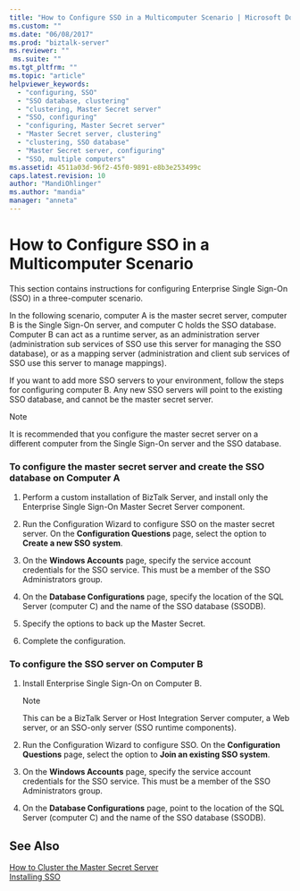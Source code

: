 ```yaml
---
title: "How to Configure SSO in a Multicomputer Scenario | Microsoft Docs"
ms.custom: ""
ms.date: "06/08/2017"
ms.prod: "biztalk-server"
ms.reviewer: ""
 ms.suite: ""
ms.tgt_pltfrm: ""
ms.topic: "article"
helpviewer_keywords: 
  - "configuring, SSO"
  - "SSO database, clustering"
  - "clustering, Master Secret server"
  - "SSO, configuring"
  - "configuring, Master Secret server"
  - "Master Secret server, clustering"
  - "clustering, SSO database"
  - "Master Secret server, configuring"
  - "SSO, multiple computers"
ms.assetid: 4511a03d-96f2-45f0-9891-e8b3e253499c
caps.latest.revision: 10
author: "MandiOhlinger"
ms.author: "mandia"
manager: "anneta"
---
```

# How to Configure SSO in a Multicomputer Scenario
This section contains instructions for configuring Enterprise Single Sign-On (SSO) in a three-computer scenario.  
  
 In the following scenario, computer A is the master secret server, computer B is the Single Sign-On server, and computer C holds the SSO database. Computer B can act as a runtime server, as an administration server (administration sub services of SSO use this server for managing the SSO database), or as a mapping server (administration and client sub services of SSO use this server to manage mappings).  
  
 If you want to add more SSO servers to your environment, follow the steps for configuring computer B. Any new SSO servers will point to the existing SSO database, and cannot be the master secret server.  
  
> [!NOTE]
>  It is recommended that you configure the master secret server on a different computer from the Single Sign-On server and the SSO database.  
  
### To configure the master secret server and create the SSO database on Computer A  
  
1.  Perform a custom installation of BizTalk Server, and install only the Enterprise Single Sign-On Master Secret Server component.  
  
2.  Run the Configuration Wizard to configure SSO on the master secret server. On the **Configuration Questions** page, select the option to **Create a new SSO system**.  
  
3.  On the **Windows Accounts** page, specify the service account credentials for the SSO service. This must be a member of the SSO Administrators group.  
  
4.  On the **Database Configurations** page, specify the location of the SQL Server (computer C) and the name of the SSO database (SSODB).  
  
5.  Specify the options to back up the Master Secret.  
  
6.  Complete the configuration.  
  
### To configure the SSO server on Computer B  
  
1.  Install Enterprise Single Sign-On on Computer B.  
  
    > [!NOTE]
    >  This can be a BizTalk Server or Host Integration Server computer, a Web server, or an SSO-only server (SSO runtime components).  
  
2.  Run the Configuration Wizard to configure SSO. On the **Configuration Questions** page, select the option to **Join an existing SSO system**.  
  
3.  On the **Windows Accounts** page, specify the service account credentials for the SSO service. This must be a member of the SSO Administrators group.  
  
4.  On the **Database Configurations** page, point to the location of the SQL Server (computer C) and the name of the SSO database (SSODB).  
  
## See Also  
 [How to Cluster the Master Secret Server](../core/how-to-cluster-the-master-secret-server1.md)   
 [Installing SSO](../core/installing-sso.md)